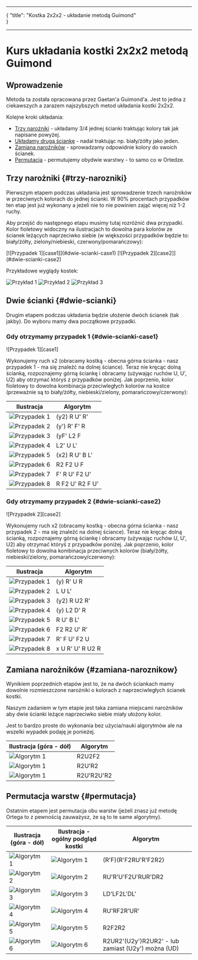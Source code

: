 ***
{
    "title": "Kostka 2x2x2 - układanie metodą Guimond"    
}
***

[case1]: %site.assets%/images/2x2x2/guimond/4.png ("Przypadek pierwszy")
[case2]: %site.assets%/images/2x2x2/guimond/5.png ("Przypadek drugi")

# Kurs układania kostki 2x2x2 metodą Guimond

## Wprowadzenie

Metoda ta została opracowana przez Gaetan'a Guimond'a. Jest to jedna z ciekawszych a zarazem najszybszych metod układania kostki 2x2x2.

Kolejne kroki układania:

 - [Trzy narożniki](#trzy-narozniki "Trzy narożniki") - układamy 3/4 jednej ścianki traktując kolory tak jak napisane powyżej.
 - [Układamy drugą ściankę](#dwie-scianki "Dwie ścianki") - nadal traktując np. biały/żółty jako jeden.
 - [Zamiana narożników](#zamiana-naroznikow "Zamiana narożników") - sprowadzamy odpowidnie kolory do swoich ścianek.
 - [Permutacja](#permutacja "Permutacja") - permutujemy obydwie warstwy - to samo co w Ortedze.

## Trzy narożniki {#trzy-narozniki}

Pierwszym etapem podczas układania jest sprowadzenie trzech narożników w przeciwnych kolorach do jednej ścianki. W 90% procentach przypadków ten etap jest już wykonany a jeżeli nie to nie powinien zająć więcej niż 1-2 ruchy.

Aby przejść do następnego etapu musimy tutaj rozróżnić dwa przypadki. Kolor fioletowy widoczny na ilustracjach to dowolna para kolorów ze ścianek leżących naprzeciwko siebie (w większości przypadków będzie to: biały/żółty, zielony/niebieski, czerwony/pomarańczowy):

<p markdown=1 class="centered">
    [![Przypadek 1][case1]](#dwie-scianki-case1)
    [![Przypadek 2][case2]](#dwie-scianki-case2)
</p>

Przykładowe wyglądy kostek:

![Przykład 1](%site.assets%/images/2x2x2/guimond/1.png "Przykład pierwszy")
![Przykład 2](%site.assets%/images/2x2x2/guimond/2.png "Przykład drugi")
![Przykład 3](%site.assets%/images/2x2x2/guimond/3.png "Przykład trzeci")

## Dwie ścianki {#dwie-scianki}

Drugim etapem podczas układania będzie ułożenie dwóch ścianek (tak jakby). Do wyboru mamy dwa początkowe przypadki.

### Gdy otrzymamy przypadek 1 {#dwie-scianki-case1}
<p markdown=1 class="centered">
![Przypadek 1][case1]
</p>

Wykonujemy ruch x2 (obracamy kostką - obecna górna ścianka - nasz przypadek 1 - ma się znaleźć na dolnej ściance). Teraz nie kręcąc dolną ścianką, rozpoznajemy górną ściankę i obracamy (używając ruchów U, U', U2) aby otrzymać któryś z przypadków poniżej. Jak poprzenio, kolor fioletowy to dowolna kombinacja przeciwległych kolorów na kostce (przeważnie są to biały/żółty, niebieski/zielony, pomarańczowy/czerwony):

| Ilustracja                                                               | Algorytm        |
| ------------------------------------------------------------------------ | --------------- |
| ![Przypadek 1](%site.assets%/images/2x2x2/guimond/4_1.png "Przypadek 1") | (y2) R U' R'    |
| ![Przypadek 2](%site.assets%/images/2x2x2/guimond/4_2.png "Przypadek 2") | (y') R' F' R    |
| ![Przypadek 3](%site.assets%/images/2x2x2/guimond/4_3.png "Przypadek 3") | (yF' L2 F       |
| ![Przypadek 4](%site.assets%/images/2x2x2/guimond/4_4.png "Przypadek 4") | L2' U L'        |
| ![Przypadek 5](%site.assets%/images/2x2x2/guimond/4_5.png "Przypadek 5") | (x2) R U' B L'  |
| ![Przypadek 6](%site.assets%/images/2x2x2/guimond/4_6.png "Przypadek 6") | R2 F2 U F       |
| ![Przypadek 7](%site.assets%/images/2x2x2/guimond/4_7.png "Przypadek 7") | F' R U' F2 U'   |
| ![Przypadek 8](%site.assets%/images/2x2x2/guimond/4_8.png "Przypadek 8") | R F2 U' R2 F U' |

### Gdy otrzymamy przypadek 2 {#dwie-scianki-case2}
<p markdown=1 class="centered">
![Przypadek 2][case2]
</p>

Wykonujemy ruch x2 (obracamy kostką - obecna górna ścianka - nasz przypadek 2 - ma się znaleźć na dolnej ściance). Teraz nie kręcąc dolną ścianką, rozpoznajemy górną ściankę i obracamy (używając ruchów U, U', U2) aby otrzymać któryś z przypadków poniżej. Jak poprzenio, kolor fioletowy to dowolna kombinacja przeciwnych kolorów (biały/żółty, niebieski/zielony, pomarańczowy/czerwony):

| Ilustracja                                                               | Algorytm         |
| ------------------------------------------------------------------------ | ---------------- |
| ![Przypadek 1](%site.assets%/images/2x2x2/guimond/5_1.png "Przypadek 1") | (y) R' U R       |
| ![Przypadek 2](%site.assets%/images/2x2x2/guimond/5_2.png "Przypadek 2") | L U L'           |
| ![Przypadek 3](%site.assets%/images/2x2x2/guimond/5_3.png "Przypadek 3") | (y2) R U2 R'     |
| ![Przypadek 4](%site.assets%/images/2x2x2/guimond/5_4.png "Przypadek 4") | (y) L2 D' R      |
| ![Przypadek 5](%site.assets%/images/2x2x2/guimond/5_5.png "Przypadek 5") | R U' B L'        |
| ![Przypadek 6](%site.assets%/images/2x2x2/guimond/5_6.png "Przypadek 6") | F2 R2 U' R'      |
| ![Przypadek 7](%site.assets%/images/2x2x2/guimond/5_7.png "Przypadek 7") | R' F U' F2 U     |
| ![Przypadek 8](%site.assets%/images/2x2x2/guimond/5_8.png "Przypadek 8") | x U R' U' R U2 R |

## Zamiana narożników {#zamiana-naroznikow}

Wynikiem poprzednich etapów jest to, że na dwóch ściankach mamy dowolnie rozmieszczone narożniki o kolorach z naprzeciwległych ścianek kostki. 

Naszym zadaniem w tym etapie jest taka zamiana miejscami narożników aby dwie ścianki leżące naprzeciwko siebie miały ułożony kolor.

Jest to bardzo proste do wykonania bez użycia/nauki algorytmów ale na wszelki wypadek podaję je ponieżej.

| Ilustracja (góra - dół)                                   | Algorytm   |
| --------------------------------------------------------- | ---------- |
| ![Algorytm 1](%site.assets%/images/2x2x2/guimond/6_1.png) | R2U2F2     |
| ![Algorytm 1](%site.assets%/images/2x2x2/guimond/6_2.png) | R2U'R2     |
| ![Algorytm 1](%site.assets%/images/2x2x2/guimond/6_3.png) | R2U'R2U'R2 |

## Permutacja warstw {#permutacja}

Ostatnim etapem jest permutacja obu warstw (jeżeli znasz już metodę Ortega to z pewnością zauważysz, że są to te same algorytmy).


| Ilustracja (góra - dół)                                    | Ilustracja  - ogólny podgląd kostki                         | Algorytm                                           |
| ---------------------------------------------------------- | ----------------------------------------------------------- | -------------------------------------------------- |
| ![Algorytm 1](%site.assets%/images/2x2x2/ortega/pll/1.png) | ![Algorytm 1](%site.assets%/images/2x2x2/ortega/pll/1a.png) | (R'F)(R'F2RU'R'F2R2)                               |
| ![Algorytm 2](%site.assets%/images/2x2x2/ortega/pll/2.png) | ![Algorytm 2](%site.assets%/images/2x2x2/ortega/pll/2a.png) | RU'R'U'F2U'RUR'DR2                                 |
| ![Algorytm 3](%site.assets%/images/2x2x2/ortega/pll/3.png) | ![Algorytm 3](%site.assets%/images/2x2x2/ortega/pll/3a.png) | LD'LF2L'DL'                                        |
| ![Algorytm 4](%site.assets%/images/2x2x2/ortega/pll/4.png) | ![Algorytm 4](%site.assets%/images/2x2x2/ortega/pll/4a.png) | RU'RF2R'UR'                                        |
| ![Algorytm 5](%site.assets%/images/2x2x2/ortega/pll/5.png) | ![Algorytm 5](%site.assets%/images/2x2x2/ortega/pll/5a.png) | R2F2R2                                             |
| ![Algorytm 6](%site.assets%/images/2x2x2/ortega/pll/6.png) | ![Algorytm 6](%site.assets%/images/2x2x2/ortega/pll/6a.png) | R2UR2'(U2y')R2UR2' - lub zamiast (U2y') można (UD) |